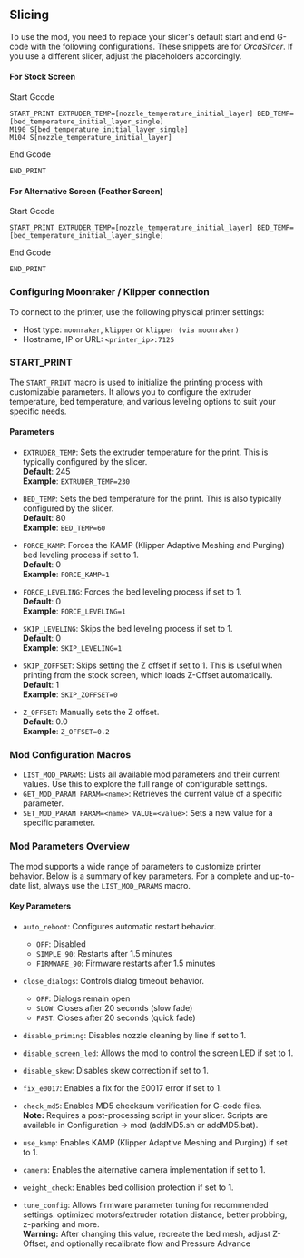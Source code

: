 ## Slicing

To use the mod, you need to replace your slicer's default start and end G-code with the following configurations. These snippets are for _OrcaSlicer_. If you use a different slicer, adjust the placeholders accordingly.

#### For Stock Screen

Start Gcode
```
START_PRINT EXTRUDER_TEMP=[nozzle_temperature_initial_layer] BED_TEMP=[bed_temperature_initial_layer_single]
M190 S[bed_temperature_initial_layer_single]
M104 S[nozzle_temperature_initial_layer]
```

End Gcode
```
END_PRINT
```

#### For Alternative Screen (Feather Screen)

Start Gcode
```
START_PRINT EXTRUDER_TEMP=[nozzle_temperature_initial_layer] BED_TEMP=[bed_temperature_initial_layer_single]
```

End Gcode
```
END_PRINT
```


### Configuring Moonraker / Klipper connection

To connect to the printer, use the following physical printer settings:
* Host type: `moonraker`, `klipper` or `klipper (via moonraker)`
* Hostname, IP or URL: `<printer_ip>:7125`



### START_PRINT
The `START_PRINT` macro is used to initialize the printing process with customizable parameters. It allows you to configure the extruder temperature, bed temperature, and various leveling options to suit your specific needs.

#### Parameters

- `EXTRUDER_TEMP`: Sets the extruder temperature for the print. This is typically configured by the slicer.  
  **Default**: 245  
  **Example**: `EXTRUDER_TEMP=230`  

- `BED_TEMP`: Sets the bed temperature for the print. This is also typically configured by the slicer.  
  **Default**: 80  
  **Example**: `BED_TEMP=60`  

- `FORCE_KAMP`: Forces the KAMP (Klipper Adaptive Meshing and Purging) bed leveling process if set to 1.  
  **Default**: 0  
  **Example**: `FORCE_KAMP=1`  

- `FORCE_LEVELING`: Forces the bed leveling process if set to 1.  
  **Default**: 0  
  **Example**: `FORCE_LEVELING=1`  

- `SKIP_LEVELING`: Skips the bed leveling process if set to 1.  
  **Default**: 0  
  **Example**: `SKIP_LEVELING=1`  

- `SKIP_ZOFFSET`: Skips setting the Z offset if set to 1. This is useful when printing from the stock screen, which loads Z-Offset automatically.  
  **Default**: 1  
  **Example**: `SKIP_ZOFFSET=0`  

- `Z_OFFSET`: Manually sets the Z offset.  
  **Default**: 0.0  
  **Example**: `Z_OFFSET=0.2`  

### Mod Configuration Macros
- `LIST_MOD_PARAMS`: Lists all available mod parameters and their current values. Use this to explore the full range of configurable settings.
- `GET_MOD_PARAM PARAM=<name>`: Retrieves the current value of a specific parameter.
- `SET_MOD_PARAM PARAM=<name> VALUE=<value>`: Sets a new value for a specific parameter.

### Mod Parameters Overview
The mod supports a wide range of parameters to customize printer behavior. Below is a summary of key parameters. For a complete and up-to-date list, always use the `LIST_MOD_PARAMS` macro.

#### Key Parameters
- `auto_reboot`: Configures automatic restart behavior.
  - `OFF`: Disabled
  - `SIMPLE_90`: Restarts after 1.5 minutes
  - `FIRMWARE_90`: Firmware restarts after 1.5 minutes

- `close_dialogs`: Controls dialog timeout behavior.  
  - `OFF`: Dialogs remain open
  - `SLOW`: Closes after 20 seconds (slow fade)
  - `FAST`: Closes after 20 seconds (quick fade)

- `disable_priming`: Disables nozzle cleaning by line if set to 1.

- `disable_screen_led`: Allows the mod to control the screen LED if set to 1.

- `disable_skew`: Disables skew correction if set to 1.

- `fix_e0017`: Enables a fix for the E0017 error if set to 1.

- `check_md5`: Enables MD5 checksum verification for G-code files.  
**Note:** Requires a post-processing script in your slicer. Scripts are available in Configuration -> mod (addMD5.sh or addMD5.bat).

- `use_kamp`: Enables KAMP (Klipper Adaptive Meshing and Purging) if set to 1.

- `camera`: Enables the alternative camera implementation if set to 1.

- `weight_check`: Enables bed collision protection if set to 1.

- `tune_config`: Allows firmware parameter tuning for recommended settings: optimized motors/extruder rotation distance, better probbing, z-parking and more.  
**Warning:** After changing this value, recreate the bed mesh, adjust Z-Offset, and optionally recalibrate flow and Pressure Advance
